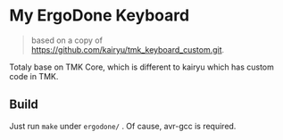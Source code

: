 # My ErgoDone Keyboard

> based on a copy of https://github.com/kairyu/tmk_keyboard_custom.git.

Totaly base on TMK Core, which is different to kairyu which has custom code in TMK.



## Build

Just run `make` under `ergodone/` . Of cause, avr-gcc is required.

